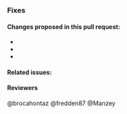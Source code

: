 ### Fixes

#### Changes proposed in this pull request:
-
-
-

#### Related issues:

#### Reviewers
@brocahontaz 
@fredden87
@Manzey
